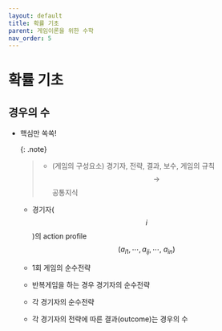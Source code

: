 ```yaml
---
layout: default
title: 확률 기초
parent: 게임이론을 위한 수학
nav_order: 5
---
```



# 확률 기초

## 경우의 수

- 핵심만 쏙쏙!

    {: .note}
	>- (게임의 구성요소) 경기자, 전략, 결과, 보수, 게임의 규칙 $$\rightarrow$$ 공통지식
	
	
	- 경기자($$i$$)의 action profile $$(a_{i1},\cdots,a_{ij},\cdots,~a_{in})$$
		
	- 1회 게임의 순수전략
		
	- 반복게임을 하는 경우 경기자의 순수전략
		
	- 각 경기자의 순수전략
		
	- 각 경기자의 전략에 따른 결과(outcome)는 경우의 수
		
		
		